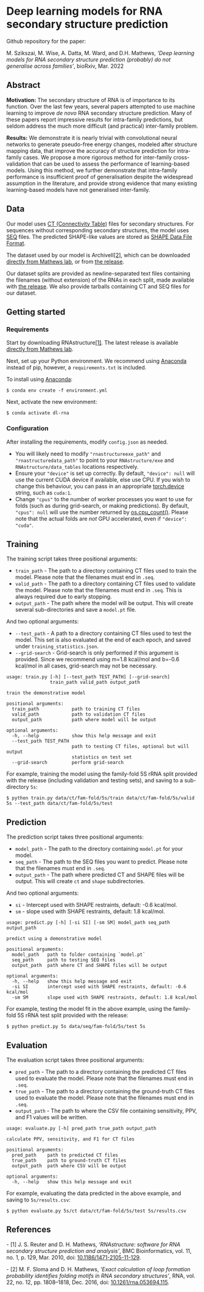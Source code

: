 # Deep learning models for RNA secondary structure prediction
Github repository for the paper:

M. Szikszai, M. Wise, A. Datta, M. Ward, and D.H. Mathews, *‘Deep learning models for RNA secondary structure prediction (probably) do not generalise across families’*, bioRxiv, Mar. 2022


## Abstract
**Motivation:** The secondary structure of RNA is of importance to its function. Over the last few years, several papers attempted to use machine learning to improve *de novo* RNA secondary structure prediction. Many of these papers report impressive results for intra-family predictions, but seldom address the much more difficult (and practical) inter-family problem.

**Results:** We demonstrate it is nearly trivial with convolutional neural networks to generate pseudo-free energy changes, modeled after structure mapping data, that improve the accuracy of structure prediction for intra-family cases. We propose a more rigorous method for inter-family cross-validation that can be used to assess the performance of learning-based models. Using this method, we further demonstrate that intra-family performance is insufficient proof of generalisation despite the widespread assumption in the literature, and provide strong evidence that many existing learning-based models have not generalised inter-family.

## Data
Our model uses [CT (Connectivity Table)](https://rna.urmc.rochester.edu/Text/File_Formats.html#CT) files for secondary structures. For sequences without corresponding secondary structures, the model uses [SEQ](https://rna.urmc.rochester.edu/Text/File_Formats.html#SEQ) files. The predicted SHAPE-like values are stored as [SHAPE Data File Format](https://rna.urmc.rochester.edu/Text/File_Formats.html#SHAPE).

The dataset used by our model is ArchiveII[[2]](#ref2), which can be downloaded [directly from Mathews lab](https://rna.urmc.rochester.edu/pub/archiveII.tar.gz), or from [the release](https://github.com/marcellszi/dl-rna/releases).

Our dataset splits are provided as newline-separated text files containing the filenames (without extension) of the RNAs in each split, made available with [the release](https:/jgithub.com/marcellszi/dl-rna/releases). We also provide tarballs containing CT and SEQ files for our dataset.


## Getting started
### Requirements
Start by downloading RNAstructure[[1]](#ref1). The latest release is available [directly from Mathews lab](https://rna.urmc.rochester.edu/RNAstructure.html).

Next, set up your Python environment. We recommend using [Anaconda](https://www.anaconda.com/distribution/) instead of pip, however, a `requirements.txt` is included.

To install using [Anaconda](https://www.anaconda.com/distribution/):
```
$ conda env create -f environment.yml
```
Next, activate the new environment:
```
$ conda activate dl-rna
```

### Configuration
After installing the requirements, modify `config.json` as needed.

- You will likely need to modify `"rnastructureexe_path"` and `"rnastructuredata_path"` to point to your `RNAstructure/exe` and `RNAstructure/data_tables` locations respectively.
- Ensure your `"device"` is set up correctly. By default, `"device": null` will use the current CUDA device if available, else use CPU. If you wish to change this behaviour, you can pass in an appropriate [torch.device](https://pytorch.org/docs/stable/tensor_attributes.html#torch.torch.device) string, such as `cuda:1`.
- Change `"cpus"` to the number of worker processes you want to use for folds (such as during grid-search, or making predictions). By default, `"cpus": null` will use the number returned by [os.cpu_count()](https://docs.python.org/3/library/os.html#os.cpu_count). Please note that the actual folds are *not* GPU accelerated, even if `"device": "cuda"`.


## Training
The training script takes three positional arguments:
- `train_path` - The path to a directory containing CT files used to train the model. Please note that the filenames must end in `.seq`.
- `valid_path` - The path to a directory containing CT files used to validate the model. Please note that the filenames must end in `.seq`. This is always required due to early stopping.
- `output_path` - The path where the model will be output. This will create several sub-directories and save a `model.pt` file.

And two optional arguments:
- `--test_path` - A path to a directory containing CT files used to test the model. This set is also evaluated at the end of each epoch, and saved under `training_statistics.json`.
- `--grid-search` - Grid-search is only performed if this argument is provided. Since we recommend using m=1.8 kcal/mol and b=-0.6 kcal/mol in all cases, grid-search may not be necessary.
```
usage: train.py [-h] [--test_path TEST_PATH] [--grid-search]
                train_path valid_path output_path

train the demonstrative model

positional arguments:
  train_path            path to training CT files
  valid_path            path to validation CT files
  output_path           path where model will be output

optional arguments:
  -h, --help            show this help message and exit
  --test_path TEST_PATH
                        path to testing CT files, optional but will output
                        statistics on test set
  --grid-search         perform grid-search
```

For example, training the model using the family-fold 5S rRNA split provided with the release (including validation and testing sets), and saving to a sub-directory `5s`:
```
$ python train.py data/ct/fam-fold/5s/train data/ct/fam-fold/5s/valid 5s --test_path data/ct/fam-fold/5s/test
```

## Prediction
The prediction script takes three positional arguments:
- `model_path` - The path to the directory containing `model.pt` for your model.
- `seq_path` - The path to the SEQ files you want to predict. Please note that the filenames must end in `.seq`.
- `output_path` - The path where predicted CT and SHAPE files will be output. This will create `ct` and `shape` subdirectories.

And two optional arguments:
- `si` - Intercept used with SHAPE restraints, default: -0.6 kcal/mol.
- `sm` - slope used with SHAPE restraints, default: 1.8 kcal/mol.
```
usage: predict.py [-h] [-si SI] [-sm SM] model_path seq_path output_path

predict using a demonstrative model

positional arguments:
  model_path   path to folder containing `model.pt`
  seq_path     path to testing SEQ files
  output_path  path where CT and SHAPE files will be output

optional arguments:
  -h, --help   show this help message and exit
  -si SI       intercept used with SHAPE restraints, default: -0.6 kcal/mol
  -sm SM       slope used with SHAPE restraints, default: 1.8 kcal/mol
```

For example, testing the model fit in the above example, using the family-fold 5S rRNA test split provided with the release:
```
$ python predict.py 5s data/seq/fam-fold/5s/test 5s
```


## Evaluation
The evaluation script takes three positional arguments:
- `pred_path` - The path to a directory containing the predicted CT files used to evaluate the model. Please note that the filenames must end in `.seq`.
- `true_path` - The path to a directory containing the ground-truth CT files used to evaluate the model. Please note that the filenames must end in `.seq`.
- `output_path` - The path to where the CSV file containing sensitivity, PPV, and F1 values will be written.
```
usage: evaluate.py [-h] pred_path true_path output_path

calculate PPV, sensitivity, and F1 for CT files

positional arguments:
  pred_path    path to predicted CT files
  true_path    path to ground-truth CT files
  output_path  path where CSV will be output

optional arguments:
  -h, --help   show this help message and exit
```

For example, evaluating the data predicted in the above example, and saving to `5s/results.csv`:
```
$ python evaluate.py 5s/ct data/ct/fam-fold/5s/test 5s/results.csv
```

## References
<a name="ref1"></a> - [1] J. S. Reuter and D. H. Mathews, *‘RNAstructure: software for RNA secondary structure prediction and analysis’*, BMC Bioinformatics, vol. 11, no. 1, p. 129, Mar. 2010, doi: [10.1186/1471-2105-11-129](https://doi.org/10.1186/1471-2105-11-129).


<a name="ref2"></a> - [2] M. F. Sloma and D. H. Mathews, *‘Exact calculation of loop formation probability identifies folding motifs in RNA secondary structures’*, RNA, vol. 22, no. 12, pp. 1808–1818, Dec. 2016, doi: [10.1261/rna.053694.115](https://doi.org/10.1261/rna.053694.115).

